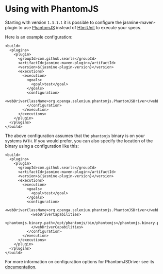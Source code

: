 Using with PhantomJS
===================================
Starting with version `1.3.1.1` it is possible to configure the jasmine-maven-plugin to use [PhantomJS](http://phantomjs.org) instead of [HtmlUnit](http://htmlunit.sourceforge.net/) to execute your specs.

Here is an example configuration:

```
<build>
  <plugins>
    <plugin>
      <groupId>com.github.searls</groupId>
      <artifactId>jasmine-maven-plugin</artifactId>
      <version>${jasmine-plugin-version}</version>
      <executions>
        <execution>
          <goals>
            <goal>test</goal>
          </goals>
          <configuration>
            <webDriverClassName>org.openqa.selenium.phantomjs.PhantomJSDriver</webDriverClassName>
          </configuration>
        </execution>
      </executions>
    </plugin>
  </plugins>
</build>
```
The above configuration assumes that the `phantomjs` binary is on your systems `PATH`. If you would prefer, you can also specify the location of the binary using a configuration like this:

```
<build>
  <plugins>
    <plugin>
      <groupId>com.github.searls</groupId>
      <artifactId>jasmine-maven-plugin</artifactId>
      <version>${jasmine-plugin-version}</version>
      <executions>
        <execution>
          <goals>
            <goal>test</goal>
          </goals>
          <configuration>
            <webDriverClassName>org.openqa.selenium.phantomjs.PhantomJSDriver</webDriverClassName>
            <webDriverCapabilities>
              <phantomjs.binary.path>/opt/phantomjs/bin/phantomjs</phantomjs.binary.path>
            </webDriverCapabilities>
          </configuration>
        </execution>
      </executions>
    </plugin>
  </plugins>
</build>
```

For more information on configuration options for PhantomJSDriver see its [documentation](https://github.com/detro/ghostdriver).
